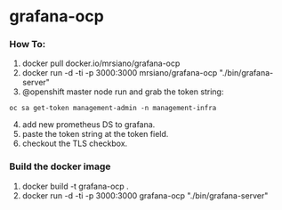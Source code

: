 # grafana-ocp

### How To:
1. docker pull docker.io/mrsiano/grafana-ocp
2. docker run -d -ti -p 3000:3000 mrsiano/grafana-ocp "./bin/grafana-server"
3. @openshift master node run and grab the token string:
```
oc sa get-token management-admin -n management-infra
```
4. add new prometheus DS to grafana.
5. paste the token string at the token field.
6. checkout the TLS checkbox.

### Build the docker image
1. docker build -t grafana-ocp .
2. docker run -d -ti -p 3000:3000 grafana-ocp "./bin/grafana-server"
